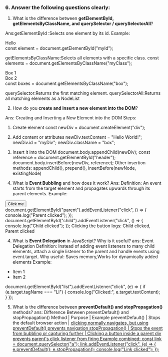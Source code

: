 
### 6. Answer the following questions clearly:

1. What is the difference between **getElementById, getElementsByClassName, and querySelector / querySelectorAll**?

Ans:getElementById :Selects one element by its id.
Example:
<div id="header">Hello</div>
const element = document.getElementById("myId");

getElementsByClassName:Selects all elements with a specific class.
const elements = document.getElementsByClassName("myClass");
<div class="box">Box 1</div>
<div class="box">Box 2</div>
const boxes = document.getElementsByClassName("box");

querySelector:Returns the first matching element.
querySelectorAll:Returns all matching elements as a NodeList


2. How do you **create and insert a new element into the DOM**?

Ans:
 Creating and Inserting a New Element into the DOM
Steps:
1. Create element
const newDiv = document.createElement("div");
2. Add content or attributes
newDiv.textContent = "Hello World!";
newDiv.id = "myDiv";
newDiv.className = "box";

3. Insert it into the DOM
document.body.appendChild(newDiv);
const reference = document.getElementById("header");
document.body.insertBefore(newDiv, reference);
Other insertion methods: appendChild(), prepend(), insertBefore(newNode, existingNode)

3. What is **Event Bubbling** and how does it work?
Ans:
Definition: An event starts from the target element and propagates upwards through its parent elements.
Example:
<div id="parent"> <button id="child">Click me</button> </div>
document.getElementById("parent").addEventListener("click", () => { console.log("Parent clicked");
});
document.getElementById("child").addEventListener("click", () => { console.log("Child clicked"); });
Clicking the button logs: Child clicked, Parent clicked

4. What is **Event Delegation** in JavaScript? Why is it useful?
ans:
Event Delegation
Definition: Instead of adding event listeners to many child elements, attach a single listener to the parent and handle events using event.target.
Why useful: Saves memory,Works for dynamically added elements
Example:
<ul id="list"> <li>Item 1</li> <li>Item 2</li> </ul>
document.getElementById("list").addEventListener("click", (e) => { if (e.target.tagName === "LI") {
console.log("Clicked:", e.target.textContent); } });

5. What is the difference between **preventDefault() and stopPropagation()** methods?
ans:
Difference Between preventDefault() and stopPropagation()
Method | Purpose | Example
preventDefault() | Stops the default browser action | <a href="https://google.com"> clicking normally
navigates, but using preventDefault() prevents navigation
stopPropagation() | Stops the event from bubbling or capturing further | Clicking a button inside a
parent div prevents parent's click listener from firing
Example combined:
const link = document.querySelector("a");
link.addEventListener("click", (e) => { e.preventDefault(); e.stopPropagation(); console.log("Link
clicked"); });
